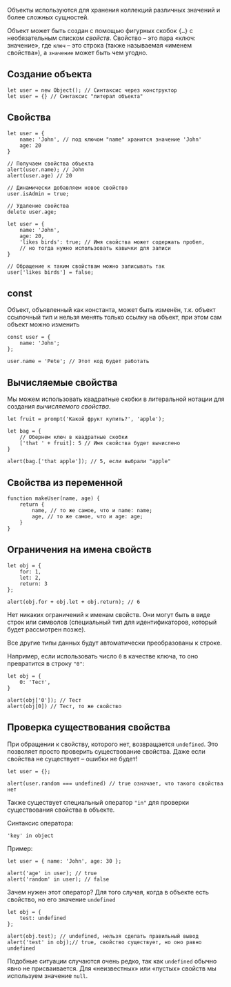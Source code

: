 Объекты используются для хранения коллекций различных значений и более сложных сущностей.

Объект может быть создан с помощью фигурных скобок `{…}` с необязательным списком _свойств_. Свойство – это пара «ключ: значение», где `ключ` – это строка (также называемая «именем свойства»), а `значение` может быть чем угодно.
## Создание объекта
```JS
let user = new Object(); // Синтаксис через конструктор
let user = {} // Синтаксис "литерал объекта"
```
## Свойства
```JS
let user = {
	name: 'John', // под ключом "name" хранится значение 'John'
	age: 20
}
```

```JS
// Получаем свойства объекта
alert(user.name); // John
alert(user.age) // 20

// Динамически добавляем новое свойство
user.isAdmin = true;

// Удаление свойства
delete user.age;

let user = {
	name: 'John',
	age: 20,
	'likes birds': true; // Имя свойства может содержать пробел,
	// но тогда нужно использовать кавычки для записи
}

// Обращение к таким свойствам можно записывать так
user['likes birds'] = false;
```
## const
Объект, объявленный как константа, может быть изменён, т.к. объект ссылочный тип и нельзя менять только ссылку на объект, при этом сам объект можно изменить
```JS
const user = {
	name: 'John';
};

user.name = 'Pete'; // Этот код будет работать
```
## Вычисляемые свойства
Мы можем использовать квадратные скобки в литеральной нотации для создания _вычисляемого свойства_.
```JS
let fruit = prompt('Какой фрукт купить?', 'apple');

let bag = {
	// Обернем ключ в квадратные скобки
	['that ' + fruit]: 5 // Имя свойства будет вычислено
}

alert(bag.['that apple']); // 5, если выбрали "apple"
```
## Свойства из переменной
```JS
function makeUser(name, age) {
	return {
		name, // то же самое, что и name: name;
		age, // то же самое, что и age: age;
	} 
}
```
## Ограничения на имена свойств
```JS
let obj = {
	for: 1,
	let: 2, 
	return: 3
};

alert(obj.for + obj.let + obj.return); // 6
```

Нет никаких ограничений к именам свойств. Они могут быть в виде строк или символов (специальный тип для идентификаторов, который будет рассмотрен позже).

Все другие типы данных будут автоматически преобразованы к строке.

Например, если использовать число `0` в качестве ключа, то оно превратится в строку `"0"`:

```JS
let obj = {
	0: 'Тест',
}

alert(obj['0']); // Тест
alert(obj[0]) // Тест, то же свойство
```
## Проверка существования свойства
При обращении к свойству, которого нет, возвращается `undefined`. Это позволяет просто проверить существование свойства. Даже если свойства не существует – ошибки не будет!
```JS
let user = {};

alert(user.random === undefined) // true означает, что такого свойства нет
```
Также существует специальный оператор `"in"` для проверки существования свойства в объекте.

Синтаксис оператора:
```JS
'key' in object
```
Пример:
```JS
let user = { name: 'John', age: 30 };

alert('age' in user); // true
alert('random' in user); // false
```
Зачем нужен этот оператор? Для того случая, когда в объекте есть свойство, но его значение `undefined`
```JS
let obj = {
	test: undefined
};

alert(obj.test); // undefined, нельзя сделать правильный вывод
alert('test' in obj);// true, свойство существует, но оно равно undefined
```
Подобные ситуации случаются очень редко, так как `undefined` обычно явно не присваивается. Для «неизвестных» или «пустых» свойств мы используем значение `null`.